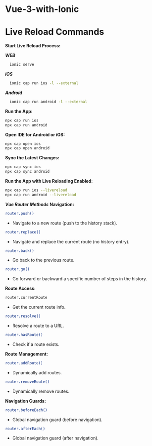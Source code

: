 # Vue-3-with-Ionic


# Live Reload Commands

**Start Live Reload Process:**

***WEB***
```bash
  ionic serve
```

***iOS***
```bash
  ionic cap run ios -l --external
```

***Android***
```bash
  ionic cap run android -l --external
```

**Run the App:**
```bash
npx cap run ios
npx cap run android
```

**Open IDE for Android or iOS:**
```bash
npx cap open ios
npx cap open android
```

**Sync the Latest Changes:**
```bash
npx cap sync ios
npx cap sync android
```

**Run the App with Live Reloading Enabled:**
```bash
npx cap run ios --livereload
npx cap run android --livereload
```

***Vue Router Methods***
**Navigation:**

```bash
router.push()
```
- Navigate to a new route (push to the history stack).
  
```bash
router.replace()
```
- Navigate and replace the current route (no history entry).

```bash
router.back()
```
 - Go back to the previous route.

```bash
router.go()
```
 - Go forward or backward a specific number of steps in the history.

**Route Access:**

```bash
router.currentRoute
```
 - Get the current route info.

```bash
router.resolve()
```
 - Resolve a route to a URL.

```bash
router.hasRoute()
```
 - Check if a route exists.
   
**Route Management:**

```bash
router.addRoute()
```
 - Dynamically add routes.

```bash
router.removeRoute()
```
 - Dynamically remove routes.

**Navigation Guards:**

```bash
router.beforeEach()
```
 - Global navigation guard (before navigation).

```bash
router.afterEach()
```
 - Global navigation guard (after navigation).
